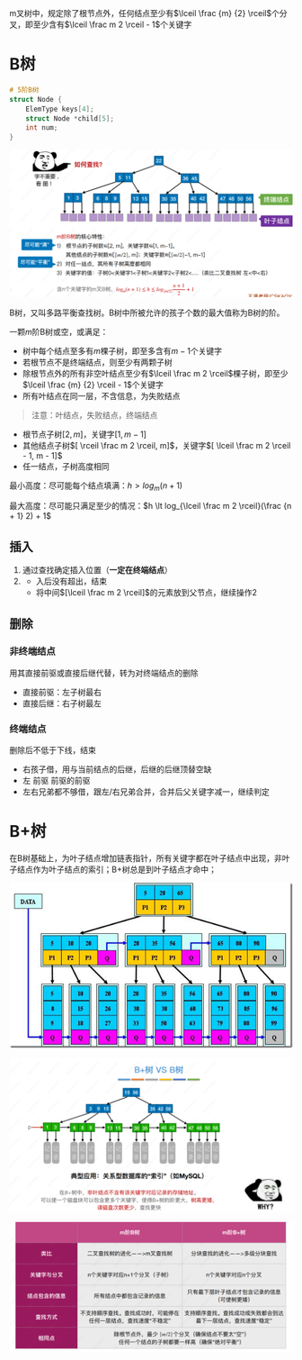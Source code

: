 m叉树中，规定除了根节点外，任何结点至少有$\lceil \frac {m} {2} \rceil$个分叉，即至少含有$\lceil \frac m 2 \rceil - 1$个关键字

# B树

```cpp
# 5阶B树
struct Node {
	ElemType keys[4];
	struct Node *child[5];
	int num;
}
```

![image-20240320094053436](B_Bplus.assets/image-20240320094053436.png)

B树，又叫多路平衡查找树。B树中所被允许的孩子个数的最大值称为B树的阶。

一颗$m$阶B树或空，或满足：

- 树中每个结点至多有$m$棵子树，即至多含有$m - 1$个关键字
- 若根节点不是终端结点，则至少有两颗子树
- 除根节点外的所有非空叶结点至少有$\lceil \frac m 2 \rceil$棵子树，即至少$\lceil \frac {m} {2} \rceil - 1$个关键字
- 所有叶结点在同一层，不含信息，为失败结点

> 注意：叶结点，失败结点，终端结点



- 根节点子树$[2, m]$，关键字$[1, m - 1]$
- 其他结点子树$[ \rceil \frac m 2 \rceil, m]$，关键字$[ \lceil \frac m 2 \rceil - 1, m - 1]$
- 任一结点，子树高度相同



最小高度：尽可能每个结点填满：$h \gt log_{m}(n + 1)$

最大高度：尽可能只满足至少的情况：$h \lt log_{\lceil \frac m 2 \rceil}(\frac {n + 1} 2) + 1$



## 插入

1. 通过查找确定插入位置（**一定在终端结点**）
2. - 入后没有超出，结束
   - 将中间$[\lceil \frac m 2 \rceil]$的元素放到父节点，继续操作2



## 删除

### 非终端结点

用其直接前驱或直接后继代替，转为对终端结点的删除

- 直接前驱：左子树最右
- 直接后继：右子树最左

### 终端结点

删除后不低于下线，结束

- 右孩子借，用与当前结点的后继，后继的后继顶替空缺
- 左                                            前驱 前驱的前驱
- 左右兄弟都不够借，跟左/右兄弟合并，合并后父关键字减一，继续判定



# B+树

在B树基础上，为叶子结点增加链表指针，所有关键字都在叶子结点中出现，非叶子结点作为叶子结点的索引；B+树总是到叶子结点才命中；

![在这里插入图片描述](B_Bplus.assets/85f9771c67d24d34860496e82ce6dbf2.png)

![image-20240320111826858](B_Bplus.assets/image-20240320111826858.png)

![image-20240320111838248](B_Bplus.assets/image-20240320111838248.png)